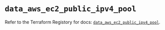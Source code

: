 # `data_aws_ec2_public_ipv4_pool`

Refer to the Terraform Registory for docs: [`data_aws_ec2_public_ipv4_pool`](https://www.terraform.io/docs/providers/aws/d/ec2_public_ipv4_pool).
